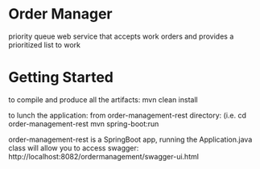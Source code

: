# Order Manager
priority queue web service that accepts work orders and provides a prioritized list to work

# Getting Started
to compile and produce all the artifacts:
mvn clean install

to lunch the application:
from  order-management-rest directory: (i.e. cd order-management-rest
mvn spring-boot:run


order-management-rest is a SpringBoot app, running the Application.java class will allow you to access swagger:
http://localhost:8082/ordermanagement/swagger-ui.html
